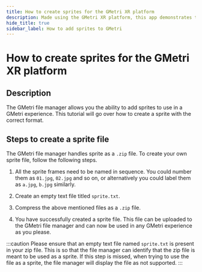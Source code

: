 ```yaml
---
title: How to create sprites for the GMetri XR platform
description: Made using the GMetri XR platform, this app demonstrates the compatibility of the GMetri platform with external services like chatbot.
hide_title: true
sidebar_label: How to add sprites to GMetri
---
```


# How to create sprites for the GMetri XR platform

## Description

The GMetri file manager allows you the ability to add sprites to use in a GMetri experience. This tutorial will go over how to create a sprite with the correct format.

## Steps to create a sprite file

The GMetri file manager handles sprite as a `.zip` file. To create your own sprite file, follow the following steps.

1. All the sprite frames need to be named in sequence. You could number them as `01.jpg`, `02.jpg` and so on, or alternatively you could label them as `a.jpg`, `b.jpg` similarly.  

2. Create an empty text file titled `sprite.txt`.

3. Compress the above mentioned files as a `.zip` file.

4. You have successfully created a sprite file. This file can be uploaded to the GMetri file manager and can now be used in any GMetri experience as you please.

:::caution 
Please ensure that an empty text file named `sprite.txt` is present in your zip file. This is so that the file manager can identify that the zip file is meant to be used as a sprite. If this step is missed, when trying to use the file as a sprite, the file manager will display the file as not supported.
:::
